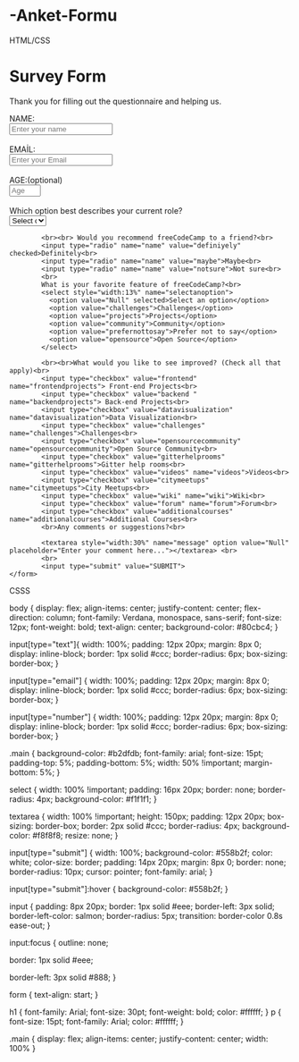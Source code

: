 # -Anket-Formu
HTML/CSS
<!DOCTYPE html>
<html>

<head>
  <meta charset="utf-8">
  <title>form</title>
</head>
<body>
  <h1 id="title">Survey Form</h1>
  <p id="description">Thank you for filling out the questionnaire and helping us.</p>
  <div class="main">
    <form id="survey-form">
      NAME: <br>
      <label for="name">
        <input type="text" id="name" placeholder="Enter your name">
        <br>
        <br>
        EMAİL:<br>
        <label for="email">
          <input type="email" id="email" placeholder="Enter your Email">
          <br>
          <br>
          AGE:(optional)<br>
          <label for="number">
            <input type="number" name="age" id="number" min="10" max="99" class="form-control" placeholder="Age">
            <br>
            <br>
            Which option best describes your current role?<br>
            <select id="dropdown" style="width:13%" name="Select current role">
              <option value="Null" selected>Select current role</option>
              <option value="student">Student</option>
              <option value="fulltimejob">Full Time Job</option>
              <option value="fulltimelearner">Full Time Learner</option>
              <option value="prefernottosay">Prefer not to say</option>
              <option value="other">Other</option>
            </select>

            <br><br> Would you recommend freeCodeCamp to a friend?<br>
            <input type="radio" name="name" value="definiyely" checked>Definitely<br>
            <input type="radio" name="name" value="maybe">Maybe<br>
            <input type="radio" name="name" value="notsure">Not sure<br>
            <br>
            What is your favorite feature of freeCodeCamp?<br>
            <select style="width:13%" name="selectanoption">
              <option value="Null" selected>Select an option</option>
              <option value="challenges">Challenges</option>
              <option value="projects">Projects</option>
              <option value="community">Community</option>
              <option value="prefernottosay">Prefer not to say</option>
              <option value="opensource">Open Source</option>
            </select>

            <br><br>What would you like to see improved? (Check all that apply)<br>
            <input type="checkbox" value="frontend" name="frontendprojects"> Front-end Projects<br>
            <input type="checkbox" value="backend " name="backendprojects"> Back-end Projects<br>
            <input type="checkbox" value="datavisualization" name="datavisualization">Data Visualization<br>
            <input type="checkbox" value="challenges" name="challenges">Challenges<br>
            <input type="checkbox" value="opensourcecommunity" name="opensourcecommunity">Open Source Community<br>
            <input type="checkbox" value="gitterhelprooms" name="gitterhelprooms">Gitter help rooms<br>
            <input type="checkbox" value="videos" name="videos">Videos<br>
            <input type="checkbox" value="citymeetups" name="citymeetups">City Meetups<br>
            <input type="checkbox" value="wiki" name="wiki">Wiki<br>
            <input type="checkbox" value="forum" name="forum">Forum<br>
            <input type="checkbox" value="additionalcourses" name="additionalcourses">Additional Courses<br>
            <br>Any comments or suggestions?<br>

            <textarea style="width:30%" name="message" option value="Null" placeholder="Enter your comment here..."></textarea> <br>
            <br>
            <input type="submit" value="SUBMIT">
    </form>
  </div>
</body>
</html>
    
    
CSSS
    
body {
  display: flex;
  align-items: center;
  justify-content: center;
  flex-direction: column;
  font-family: Verdana, monospace, sans-serif;
  font-size: 12px;
  font-weight: bold;
  text-align: center;
  background-color: #80cbc4;
}

input[type="text"]{
  width: 100%;
  padding: 12px 20px;
  margin: 8px 0;
  display: inline-block;
  border: 1px solid #ccc;
  border-radius: 6px;
  box-sizing: border-box;
}

input[type="email"]
{
  width: 100%;
  padding: 12px 20px;
  margin: 8px 0;
  display: inline-block;
  border: 1px solid #ccc;
  border-radius: 6px;
  box-sizing: border-box;
}

input[type="number"]
{
  width: 100%;
  padding: 12px 20px;
  margin: 8px 0;
  display: inline-block;
  border: 1px solid #ccc;
  border-radius: 6px;
  box-sizing: border-box;
}

.main {
  background-color: #b2dfdb;
  font-family: arial;
  font-size: 15pt;
  padding-top: 5%;
  padding-bottom: 5%;
  width: 50% !important;
  margin-bottom: 5%;
}

select {
  width: 100% !important;
  padding: 16px 20px;
  border: none;
  border-radius: 4px;
  background-color: #f1f1f1;
}

textarea {
  width: 100% !important;
  height: 150px;
  padding: 12px 20px;
  box-sizing: border-box;
  border: 2px solid #ccc;
  border-radius: 4px;
  background-color: #f8f8f8;
  resize: none;
}

input[type="submit"] {
  width: 100%;
  background-color: #558b2f;
  color: white;
  color-size: border;
  padding: 14px 20px;
  margin: 8px 0;
  border: none;
  border-radius: 10px;
  cursor: pointer;
  font-family: arial;
}

input[type="submit"]:hover {
  background-color: #558b2f;
}

input {
  padding: 8px 20px;
  border: 1px solid #eee;
  border-left: 3px solid;
  border-left-color: salmon;
  border-radius: 5px;
  transition: border-color 0.8s ease-out;
}

input:focus {
  outline: none;

  border: 1px solid #eee;

  border-left: 3px solid #888;
}

form {
  text-align: start;
}

h1 {
  font-family: Arial;
  font-size: 30pt;
  font-weight: bold;
  color: #ffffff;
}
p {
  font-size: 15pt;
  font-family: Arial;
  color: #ffffff;
}

.main {
  display: flex;
  align-items: center;
  justify-content: center;
  width: 100%
}

    
